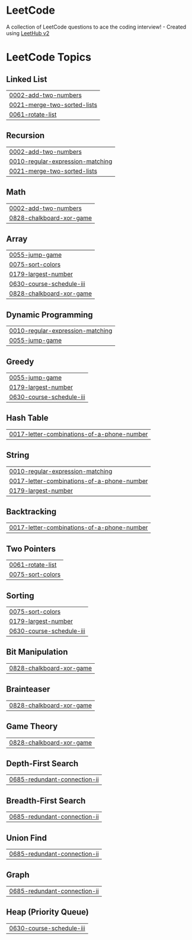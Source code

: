 # LeetCode
A collection of LeetCode questions to ace the coding interview! - Created using [LeetHub v2](https://github.com/arunbhardwaj/LeetHub-2.0)

<!---LeetCode Topics Start-->
# LeetCode Topics
## Linked List
|  |
| ------- |
| [0002-add-two-numbers](https://github.com/chagit3266/LeetCode/tree/master/0002-add-two-numbers) |
| [0021-merge-two-sorted-lists](https://github.com/chagit3266/LeetCode/tree/master/0021-merge-two-sorted-lists) |
| [0061-rotate-list](https://github.com/chagit3266/LeetCode/tree/master/0061-rotate-list) |
## Recursion
|  |
| ------- |
| [0002-add-two-numbers](https://github.com/chagit3266/LeetCode/tree/master/0002-add-two-numbers) |
| [0010-regular-expression-matching](https://github.com/chagit3266/LeetCode/tree/master/0010-regular-expression-matching) |
| [0021-merge-two-sorted-lists](https://github.com/chagit3266/LeetCode/tree/master/0021-merge-two-sorted-lists) |
## Math
|  |
| ------- |
| [0002-add-two-numbers](https://github.com/chagit3266/LeetCode/tree/master/0002-add-two-numbers) |
| [0828-chalkboard-xor-game](https://github.com/chagit3266/LeetCode/tree/master/0828-chalkboard-xor-game) |
## Array
|  |
| ------- |
| [0055-jump-game](https://github.com/chagit3266/LeetCode/tree/master/0055-jump-game) |
| [0075-sort-colors](https://github.com/chagit3266/LeetCode/tree/master/0075-sort-colors) |
| [0179-largest-number](https://github.com/chagit3266/LeetCode/tree/master/0179-largest-number) |
| [0630-course-schedule-iii](https://github.com/chagit3266/LeetCode/tree/master/0630-course-schedule-iii) |
| [0828-chalkboard-xor-game](https://github.com/chagit3266/LeetCode/tree/master/0828-chalkboard-xor-game) |
## Dynamic Programming
|  |
| ------- |
| [0010-regular-expression-matching](https://github.com/chagit3266/LeetCode/tree/master/0010-regular-expression-matching) |
| [0055-jump-game](https://github.com/chagit3266/LeetCode/tree/master/0055-jump-game) |
## Greedy
|  |
| ------- |
| [0055-jump-game](https://github.com/chagit3266/LeetCode/tree/master/0055-jump-game) |
| [0179-largest-number](https://github.com/chagit3266/LeetCode/tree/master/0179-largest-number) |
| [0630-course-schedule-iii](https://github.com/chagit3266/LeetCode/tree/master/0630-course-schedule-iii) |
## Hash Table
|  |
| ------- |
| [0017-letter-combinations-of-a-phone-number](https://github.com/chagit3266/LeetCode/tree/master/0017-letter-combinations-of-a-phone-number) |
## String
|  |
| ------- |
| [0010-regular-expression-matching](https://github.com/chagit3266/LeetCode/tree/master/0010-regular-expression-matching) |
| [0017-letter-combinations-of-a-phone-number](https://github.com/chagit3266/LeetCode/tree/master/0017-letter-combinations-of-a-phone-number) |
| [0179-largest-number](https://github.com/chagit3266/LeetCode/tree/master/0179-largest-number) |
## Backtracking
|  |
| ------- |
| [0017-letter-combinations-of-a-phone-number](https://github.com/chagit3266/LeetCode/tree/master/0017-letter-combinations-of-a-phone-number) |
## Two Pointers
|  |
| ------- |
| [0061-rotate-list](https://github.com/chagit3266/LeetCode/tree/master/0061-rotate-list) |
| [0075-sort-colors](https://github.com/chagit3266/LeetCode/tree/master/0075-sort-colors) |
## Sorting
|  |
| ------- |
| [0075-sort-colors](https://github.com/chagit3266/LeetCode/tree/master/0075-sort-colors) |
| [0179-largest-number](https://github.com/chagit3266/LeetCode/tree/master/0179-largest-number) |
| [0630-course-schedule-iii](https://github.com/chagit3266/LeetCode/tree/master/0630-course-schedule-iii) |
## Bit Manipulation
|  |
| ------- |
| [0828-chalkboard-xor-game](https://github.com/chagit3266/LeetCode/tree/master/0828-chalkboard-xor-game) |
## Brainteaser
|  |
| ------- |
| [0828-chalkboard-xor-game](https://github.com/chagit3266/LeetCode/tree/master/0828-chalkboard-xor-game) |
## Game Theory
|  |
| ------- |
| [0828-chalkboard-xor-game](https://github.com/chagit3266/LeetCode/tree/master/0828-chalkboard-xor-game) |
## Depth-First Search
|  |
| ------- |
| [0685-redundant-connection-ii](https://github.com/chagit3266/LeetCode/tree/master/0685-redundant-connection-ii) |
## Breadth-First Search
|  |
| ------- |
| [0685-redundant-connection-ii](https://github.com/chagit3266/LeetCode/tree/master/0685-redundant-connection-ii) |
## Union Find
|  |
| ------- |
| [0685-redundant-connection-ii](https://github.com/chagit3266/LeetCode/tree/master/0685-redundant-connection-ii) |
## Graph
|  |
| ------- |
| [0685-redundant-connection-ii](https://github.com/chagit3266/LeetCode/tree/master/0685-redundant-connection-ii) |
## Heap (Priority Queue)
|  |
| ------- |
| [0630-course-schedule-iii](https://github.com/chagit3266/LeetCode/tree/master/0630-course-schedule-iii) |
<!---LeetCode Topics End-->